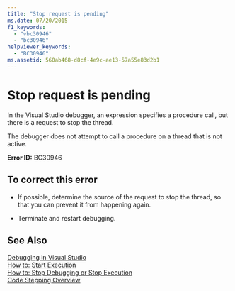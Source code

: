 ```yaml
---
title: "Stop request is pending"
ms.date: 07/20/2015
f1_keywords: 
  - "vbc30946"
  - "bc30946"
helpviewer_keywords: 
  - "BC30946"
ms.assetid: 560ab468-d8cf-4e9c-ae13-57a55e83d2b1
---
```

# Stop request is pending
In the Visual Studio debugger, an expression specifies a procedure call, but there is a request to stop the thread.  
  
 The debugger does not attempt to call a procedure on a thread that is not active.  
  
 **Error ID:** BC30946  
  
## To correct this error  
  
- If possible, determine the source of the request to stop the thread, so that you can prevent it from happening again.  
  
- Terminate and restart debugging.  
  
## See Also  
 [Debugging in Visual Studio](/visualstudio/debugger/debugging-in-visual-studio)  
 [How to: Start Execution](http://msdn.microsoft.com/library/b0fe0ce5-900e-421f-a4c6-aa44ddae453c)  
 [How to: Stop Debugging or Stop Execution](http://msdn.microsoft.com/library/03c68f95-aa96-481b-990e-467e065453a5)  
 [Code Stepping Overview](http://msdn.microsoft.com/library/8791dac9-64d1-4bb9-b59e-8d59af1833f9)
